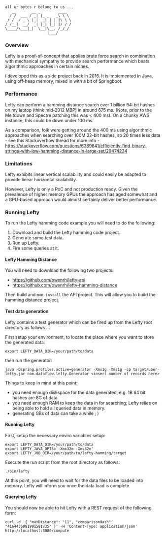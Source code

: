 ```
all ur bytes r belong to us ...
   __       __ _        ____
  / /  ___ / _| |_ _   _\ \ \
 / /  / _ \ |_| __| | | |\ \ \
/ /__|  __/  _| |_| |_| |/ / /
\____/\___|_|  \__|\__, /_/_/
                   |___/
```

### Overview
Lefty is a proof-of-concept that applies brute force search in combination with mechanical sympathy to provide search performance which beats algorithmic approaches in certain niches.

I developed this as a side project back in 2016. It is implemented in Java, using off-heap memory, mixed in with a bit of Springboot. 

### Performance
Lefty can perform a hamming distance search over 1 billion 64-bit hashes on my laptop (think mid-2012 MBP) in around 675 ms. (Note, prior to the Meltdown and Spectre patching this was < 400 ms). On a chunky AWS instance, this could be down under 100 ms. 

As a comparison, folk were getting around the 400 ms using algorithmic approaches when searching over 100M 32-bit hashes, so 20 times less data - see this Stackoverflow thread for more info - https://stackoverflow.com/questions/6389841/efficiently-find-binary-strings-with-low-hamming-distance-in-large-set/29474234

### Limitations
Lefty exhibits linear vertical scalability and could easily be adapted to provide linear horizontal scalability.

However, Lefty is only a PoC and not production ready. Given the prevalence of higher memory GPUs the approach has aged somewhat and a GPU-based approach would almost certainly deliver better performance.

### Running Lefty
To run the Lefty hamming code example you will need to do the following:

1. Download and build the Lefty hamming code project.
1. Generate some test data.
1. Run up Lefty.
1. Fire some queries at it.

#### Lefty Hamming Distance
You will need to download the following two projects:
* https://github.com/owenrh/lefty-api
* https://github.com/owenrh/lefty-hamming-distance

Then build and `mvn install` the API project. This will allow you to build the hamming distance project.

#### Test data generation
Lefty contains a test generator which can be fired up from the Lefty root directory as follows ...

First setup your environment, to locate the place where you want to store the generated data:

```
export LEFTY_DATA_DIR=/your/path/to/data
```

then run the generator:
```
java -Dspring.profiles.active=generator -Xmx1g -Xms1g -cp target/uber-lefty.jar com.dataflow.lefty.Generator <insert number of records here>
```

Things to keep in mind at this point:
* you need enough diskspace for the data generated, e.g. 1B 64 bit hashes are 8G of data.
* you need enough RAM to keep the data in for searching; Lefty relies on being able to hold all queried data in memory.
* generating GBs of data can take a while ; )

#### Running Lefty
First, setup the necessary enviro variables setup:
```
export LEFTY_DATA_DIR=/your/path/to/data
export LEFTY_JAVA_OPTS='-Xmx32m -Xms32m'
export LEFTY_JOB_DIR=/your/path/to/lefty-hamming/target
```

Execute the run script from the root directory as follows:
```
./bin/lefty
```

At this point, you will need to wait for the data files to be loaded into memory. Lefty will inform you once the data load is complete.

#### Querying Lefty
You should now be able to hit Lefty with a REST request of the following form:
```
curl -d '{ "maxDistance": "11", "comparisonHash": "4164436981991581735" }' -H 'Content-Type: application/json' http://localhost:8080/compute
```

